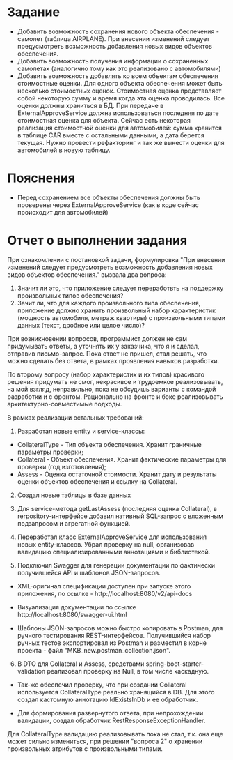 # Задание 
*	Добавить возможность сохранения нового объекта обеспечения - самолет (таблица AIRPLANE). При внесении изменений следует предусмотреть возможность добавления новых видов объектов обеспечения.
*	Добавить возможность получения информации о сохраненных самолетах (аналогично тому как это реализовано с автомобилями)
*	Добавить возможность добавлять ко всем объектам обеспечения стоимостные оценки. Для одного объекта обеспечения может быть несколько стоимостных оценок. Стоимостная оценка представляет собой некоторую сумму и время когда эта оценка проводилась. Все оценки должны храниться в БД. При передаче в ExternalApproveService должна использоваться последняя по дате стоимостная оценка для объекта.
Сейчас есть некоторая реализация стоимостной оценки для автомобилей: сумма хранится в таблице CAR вместе с остальными данными, а дата берется текущая. Нужно провести рефакторинг и так же вынести оценки для автомобилей в новую таблицу.
# Пояснения
*	Перед сохранением все объекты обеспечения должны быть проверены через ExternalApproveService (как в коде сейчас происходит для автомобилей)

# Отчет о выполнении задания
При ознакомлении с постановкой задачи, формулировка "При внесении изменений следует предусмотреть возможность добавления новых видов объектов обеспечения." вызвала два вопроса:
1. Значит ли это, что приложение следует переработвть на поддержку произвольных типов обеспечения?
2. Зачит ли, что для каждого произвольного типа обеспечения, приложение должно хранить произвольный набор характеристик (мощность автомобиля, метраж квартиры) с произвольными типами данных (текст, дробное или целое число)?

При возникновении вопросов, программист должен не сам придумывать ответы, а уточнять их у заказчика, что я и сделал, отправив письмо-запрос. Пока ответ не пришел, стал решать, что можно сделать без ответа, в рамках проявления навыков разработки.

По второму вопросу (набор характеристик и их типов) красивого решения придумать не смог, некрасивое и трудоемкое реализовывать, на мой взгляд, неправильно, пока не обсудишь варианты с командой разработки и с фронтом. Рационально на фронте и бэке реализовывать архитектурно-совместимые подходы.

В рамках реализации остальных требований:
1. Разработал новые entity и service-классы:
 - CollateralType - Тип объекта обеспечения. Хранит граничные параметры проверки;
 - Collateral - Объект обеспечения. Хранит фактические параметры для проверки (год изготовления);
 - Assess - Оценка остаточной стоимости. Хранит дату и результаты оценки объектов обеспечения и ссылку на Collateral.

2. Создал новые таблицы в базе данных

3. Для service-метода getLastAssess (последняя оценка Collateral), в rerpository-интерфейсе добавил нативный SQL-запрос с вложенным подзапросом и агрегатной функцией.
 
4. Переработал класс ExternalApproveService для использования новых entity-классов. Убрал проверку на null, организовав валидацию специализированными аннотациями и библиотекой.

5. Подключил Swagger для генерации документации по фактически получившейся API и шаблонов JSON-запросов. 
- XML-оригинал спецификации доступен при запуске этого приложения, по ссылке - http://localhost:8080/v2/api-docs
- Визуализация документации по ссылке http://localhost:8080/swagger-ui.html

- Шаблоны JSON-запросов можно быстро копировать в Postman, для ручного тестирования REST-интерфейсов. Получившийся набор ручных тестов экспортировал из Postman и разместил в корне проекта - файл "MKB_new.postman_collection.json".

6. В DTO для Collateral и Assess, средствами spring-boot-starter-validation реализовал проверку на Null, в том числе каскадную.

- Так-же обеспечил проверку, что при создании Collateral используется CollateralType реально хранящийся в DB. Для этого создал кастомную аннотацию IdExistsInDb и ее обработчик.

- Для формирования развернутого ответа, при непрохождении валидации, создал обработчик RestResponseExceptionHandler.

Для CollateralType валидацию реализовывать пока не стал, т.к. она еще может сильно измениться, при решении "вопроса 2" о хранении произвольных атрибутов с произвольными типами.
